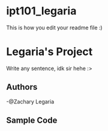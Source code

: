 # ipt101_legaria
This is how you edit your readme file :)

# Legaria's Project
Write any sentence, idk sir hehe :>

## Authors
   -@Zachary Legaria
  
## Sample Code

  
